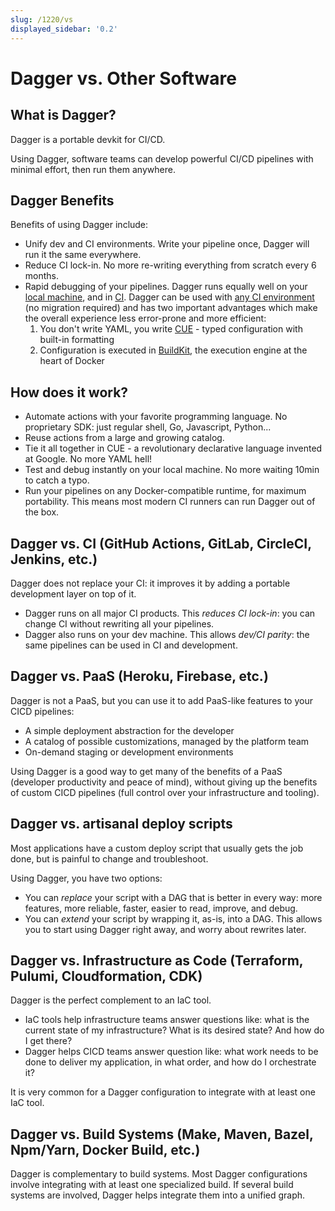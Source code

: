 ```yaml
---
slug: /1220/vs
displayed_sidebar: '0.2'
---
```


# Dagger vs. Other Software

## What is Dagger?

Dagger is a portable devkit for CI/CD.

Using Dagger, software teams can develop powerful CI/CD pipelines with minimal effort, then run them anywhere.

## Dagger Benefits

Benefits of using Dagger include:

* Unify dev and CI environments. Write your pipeline once, Dagger will run it the same everywhere.
* Reduce CI lock-in. No more re-writing everything from scratch every 6 months.
* Rapid debugging of your pipelines. Dagger runs equally well on your [local machine](/1200/local-dev), and in [CI](/1201/ci-environment). Dagger can be used with [any CI environment](/1201/ci-environment) (no migration required) and has two important advantages which make the overall experience less error-prone and more efficient:
    1. You don't write YAML, you write [CUE](/1215/what-is-cue) - typed configuration with built-in formatting
    2. Configuration is executed in [BuildKit](https://github.com/moby/buildkit), the execution engine at the heart of Docker

## How does it work?

* Automate actions with your favorite programming language. No proprietary SDK: just regular shell, Go, Javascript, Python...
* Reuse actions from a large and growing catalog.
* Tie it all together in CUE - a revolutionary declarative language invented at Google. No more YAML hell!
* Test and debug instantly on your local machine. No more waiting 10min to catch a typo.
* Run your pipelines on any Docker-compatible runtime, for maximum portability. This means most modern CI runners can run Dagger out of the box.

## Dagger vs. CI (GitHub Actions, GitLab, CircleCI, Jenkins, etc.)

Dagger does not replace your CI: it improves it by adding a portable development layer on top of it.

* Dagger runs on all major CI products. This _reduces CI lock-in_: you can change CI without rewriting all your pipelines.
* Dagger also runs on your dev machine. This allows _dev/CI parity_: the same pipelines can be used in CI and development.

## Dagger vs. PaaS (Heroku, Firebase, etc.)

Dagger is not a PaaS, but you can use it to add PaaS-like features to your CICD pipelines:

* A simple deployment abstraction for the developer
* A catalog of possible customizations, managed by the platform team
* On-demand staging or development environments

Using Dagger is a good way to get many of the benefits of a PaaS (developer productivity and peace of mind),
without giving up the benefits of custom CICD pipelines (full control over your infrastructure and tooling).

## Dagger vs. artisanal deploy scripts

Most applications have a custom deploy script that usually gets the job done, but is painful to change and troubleshoot.

Using Dagger, you have two options:

* You can _replace_ your script with a DAG that is better in every way: more features, more reliable, faster, easier to read, improve, and debug.
* You can _extend_ your script by wrapping it, as-is, into a DAG. This allows you to start using Dagger right away, and worry about rewrites later.

## Dagger vs. Infrastructure as Code (Terraform, Pulumi, Cloudformation, CDK)

Dagger is the perfect complement to an IaC tool.

* IaC tools help infrastructure teams answer questions like: what is the current state of my infrastructure? What is its desired state? And how do I get there?
* Dagger helps CICD teams answer question like: what work needs to be done to deliver my application, in what order, and how do I orchestrate it?

It is very common for a Dagger configuration to integrate with at least one IaC tool.

## Dagger vs. Build Systems (Make, Maven, Bazel, Npm/Yarn, Docker Build, etc.)

Dagger is complementary to build systems. Most Dagger configurations involve integrating with at least one specialized build.
If several build systems are involved, Dagger helps integrate them into a unified graph.
